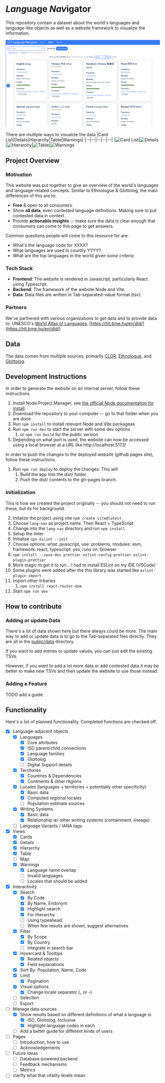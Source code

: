 # *Lang*uage *Nav*igator

This repository contain a dataset about the world's languages and language-like objects as well as a website framework to visualize the information.

![Preview of the website](/public/preview.png)

There are multiple ways to visualize the data
|Card List|Details|Hierarchy|Table|Warnings|
|--|--|--|--|--|
|<img src="public/cardlist.png" alt="Card List" style="max-width: 200px;" />|<img src="public/details.png" alt="Details" style="max-width: 200px;" />|<img src="public/hierarchy.png" alt="Hierarchy" style="max-width: 200px;" />|<img src="public/table.png" alt="Table" style="max-width: 200px;" />|<img src="public/warnings.png" alt="Warnings" style="max-width: 200px;" />

## Project Overview

### Motivation

This website was put together to give an overview of the world's languages and language-related concepts. Similar to Ethnologue & Glottolog, the main differences of this are to:
* **Free** & open to all consumers.
* Show **all data**, even contested language definitions. Making sure to put contested data in context.
* Provide **actionable insights** -- make sure the data is clear enough that consumers can come to this page to get answers.

Common questions people will come to this resource for are:
* What's the language code for XXXX?
* What languages are used in country YYYY?
* What are the top languages in the world *given some criteria*.

### Tech Stack

* **Frontend**: The website is rendered in Javascript, particularly React using Typescript.
* **Backend**: The framework of the website Node and Vite.
* **Data**: Data files are written in Tab-separated-value format (tsv).

### Partners

We've partnered with various organizations to get data and to provide data to. UNESCO's [World Atlas of Languages](https://en.wal.unesco.org/), [https://hlt.bme.hu/en/dld/](https://hlt.bme.hu/en/dld/)

## Data

The data comes from multiple sources, primarily [CLDR](https://github.com/unicode-org/cldr/), [Ethnologue](https://www.ethnologue.com/), and [Glottolog](https://glottolog.org/).

## Development Instructions

In order to generate the website on an internal server, follow these instructions.

1. Install Node Project Manager, see [the official Node documentation for install](https://docs.npmjs.com/downloading-and-installing-node-js-and-npm)
2. Download the repository to your computer -- go to that folder when you are done
3. Run `npm install` to install relevant Node and Vite packageas
4. Run `npm run dev` to start the server with some dev options
   1. or `npm run build` for the public version
5. Depending on what port is used, the website can now be accessed using a local browser at a URL like http://localhost:5173/

In order to push the changes to the deployed website (github pages site), follow these instructions.

1. Run `npm run deploy` to deploy the changes. This will
    1. Build the app into the dist/ folder.
    2. Push the dist/ contents to the gh-pages branch.

### Initialization

This is how we created the project originally -- you should not need to run these, but its for background.

2. Initalize the project using vite `npm create vite@latest`
  1. Choose `lang-nav` as project name. Then React + TypeScript
3. Change into the `lang-nav` directory and run `npm install`
4. Setup the linter
  1. Initialize `npx eslint --init`
  2. Choose options: what: javascript, use: problems, modules: esm, framework: react, typescript: yes, runs on: browser
  3. `npm install --save-dev prettier eslint-config-prettier eslint-plugin-prettier`
  4. More magic to get it to run... I had to install ESLint on my IDE (VSCode)
  5. Some plugins were added after the this library was started like `eslint-plugin-import`
5. Import other lirbaries
   1. `npm install react-router-dom`
6. Start `npm run dev`

## How to contribute

### Adding or update Data

There's a lot of data shown here but there always could be more. The main way to add or update data is to go to the Tab-separated files directly. They are all in the [public/data](public/data) directory.

If you want to add entries or update values, you can just edit the existing TSVs. 

However, if you want to add a lot more data or add contested data it may be better to make new TSVs and then update the website to use those instead.

### Adding a Feature

TODO add a guide

## Functionality

Here's a list of planned functionality. Completed functions are checked off.

- [x] Language-adjacent objects
  - [x] Languages
    - [x] Core attributes
    - [x] ISO parent/child connections
    - [x] Language families
    - [x] Glottolog
    - [ ] Digital Support details
  - [x] Territories
    - [x] Countries & Dependencies
    - [x] Continents & other regions
  - [x] Locales (languages + territories + potentially other specificity)
    - [x] Basic data
    - [x] Computed regional locales
    - [ ] Population estimate sources
  - [x] Writing Systems
    - [x] Basic data
    - [x] Relationship w/ other writing systems (containment, lineage)
  - [ ] Language Variants / IANA tags
- [x] Views
  - [x] Cards
  - [x] Details
  - [x] Hierarchy
  - [x] Table
  - [ ] Map
  - [x] Warnings
    - [x] Language name overlap
    - [ ] Invalid languages
    - [ ] Locales that should be added
- [x] Interactivity
  - [x] Search
    - [x] By Code
    - [x] By Name, Endonym
    - [x] Highlight search
    - [x] For Hierarchy
    - [ ] Using typeahead
    - [ ] When few results are shown, suggest alternatives
  - [x] Filter
    - [x] By Scope
    - [x] By Country
    - [ ] Integrate in search bar
  - [x] Hovercard & Tooltips
    - [x] Related objects
    - [x] Field explanations
  - [x] Sort By: Population, Name, Code
  - [x] Limit
    - [x] Pagination
  - [x] Visual options
    - [x] Change locale separator (_ or -)
  - [ ] Selection
  - [ ] Export
- [ ] Manage data sources
  - [x] Show results based on different definitions of what a language is
    - [x] ISO, Glottolog, Inclusive
    - [x] Highlight language codes in each
  - [ ] Add a better guide for different kinds of users
- [ ] Pages
  - [ ] Introduction, how to use
  - [ ] Acknowledgements
- [ ] Future ideas
  - [ ] Database-powered backend
  - [ ] Feedback mechanisms
  - [ ] Metrics
- [ ] clarify what that vitality levels mean
